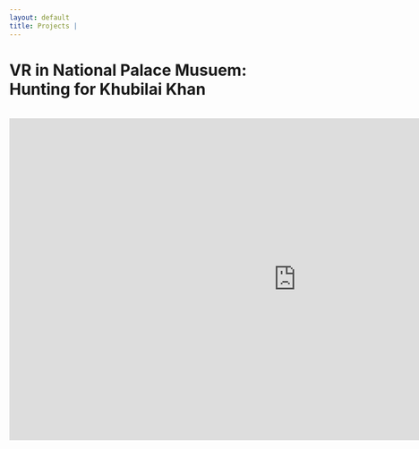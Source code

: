 ```yaml
---
layout: default
title: Projects | 
---
```

# VR in National Palace Musuem: Hunting for Khubilai Khan
<br>
<iframe src="https://player.vimeo.com/video/274839879" 
    width="1024";
    height="576";
    frameborder="0"; 
    allow="autoplay; fullscreen" allowfullscreen
    margin-left: auto;
    margin-right: auto;>
</iframe>
